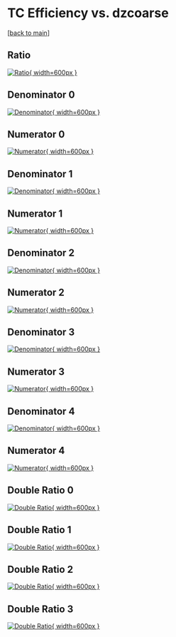 # TC Efficiency vs. dzcoarse

[[back to main](./)]



## Ratio

[![Ratio](../mtv/var/TC_base_13_-1_eff_dzcoarse.png){ width=600px }](../mtv/var/TC_base_13_-1_eff_dzcoarse.pdf)

## Denominator 0

[![Denominator](../mtv/den/TC_base_13_-1_eff_dzcoarse_den0.png){ width=600px }](../mtv/den/TC_base_13_-1_eff_dzcoarse_den0.pdf)

## Numerator 0

[![Numerator](../mtv/num/TC_base_13_-1_eff_dzcoarse_num0.png){ width=600px }](../mtv/num/TC_base_13_-1_eff_dzcoarse_num0.pdf)

## Denominator 1

[![Denominator](../mtv/den/TC_base_13_-1_eff_dzcoarse_den1.png){ width=600px }](../mtv/den/TC_base_13_-1_eff_dzcoarse_den1.pdf)

## Numerator 1

[![Numerator](../mtv/num/TC_base_13_-1_eff_dzcoarse_num1.png){ width=600px }](../mtv/num/TC_base_13_-1_eff_dzcoarse_num1.pdf)

## Denominator 2

[![Denominator](../mtv/den/TC_base_13_-1_eff_dzcoarse_den2.png){ width=600px }](../mtv/den/TC_base_13_-1_eff_dzcoarse_den2.pdf)

## Numerator 2

[![Numerator](../mtv/num/TC_base_13_-1_eff_dzcoarse_num2.png){ width=600px }](../mtv/num/TC_base_13_-1_eff_dzcoarse_num2.pdf)

## Denominator 3

[![Denominator](../mtv/den/TC_base_13_-1_eff_dzcoarse_den3.png){ width=600px }](../mtv/den/TC_base_13_-1_eff_dzcoarse_den3.pdf)

## Numerator 3

[![Numerator](../mtv/num/TC_base_13_-1_eff_dzcoarse_num3.png){ width=600px }](../mtv/num/TC_base_13_-1_eff_dzcoarse_num3.pdf)

## Denominator 4

[![Denominator](../mtv/den/TC_base_13_-1_eff_dzcoarse_den4.png){ width=600px }](../mtv/den/TC_base_13_-1_eff_dzcoarse_den4.pdf)

## Numerator 4

[![Numerator](../mtv/num/TC_base_13_-1_eff_dzcoarse_num4.png){ width=600px }](../mtv/num/TC_base_13_-1_eff_dzcoarse_num4.pdf)

## Double Ratio 0

[![Double Ratio](../mtv/ratio/TC_base_13_-1_eff_dzcoarse_ratio0.png){ width=600px }](../mtv/ratio/TC_base_13_-1_eff_dzcoarse_ratio0.pdf)

## Double Ratio 1

[![Double Ratio](../mtv/ratio/TC_base_13_-1_eff_dzcoarse_ratio1.png){ width=600px }](../mtv/ratio/TC_base_13_-1_eff_dzcoarse_ratio1.pdf)

## Double Ratio 2

[![Double Ratio](../mtv/ratio/TC_base_13_-1_eff_dzcoarse_ratio2.png){ width=600px }](../mtv/ratio/TC_base_13_-1_eff_dzcoarse_ratio2.pdf)

## Double Ratio 3

[![Double Ratio](../mtv/ratio/TC_base_13_-1_eff_dzcoarse_ratio3.png){ width=600px }](../mtv/ratio/TC_base_13_-1_eff_dzcoarse_ratio3.pdf)


